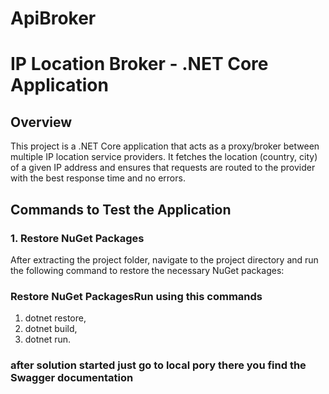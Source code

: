 # ApiBroker

# IP Location Broker - .NET Core Application

## Overview
This project is a .NET Core application that acts as a proxy/broker between multiple IP location service providers. It fetches the location (country, city) of a given IP address and ensures that requests are routed to the provider with the best response time and no errors.

## Commands to Test the Application

### 1. Restore NuGet Packages
After extracting the project folder, navigate to the project directory and run the following command to restore the necessary NuGet packages:
###  Restore NuGet PackagesRun using this commands
1) dotnet restore,
2) dotnet build,
3) dotnet run.


### after solution started just go to local pory there you find the Swagger documentation
